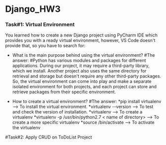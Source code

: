 # Django_HW3


### Task#1: Virtual Environment

You learned how to create a new Django project using PyCharm IDE which provides you with a ready virtual environment, however, VS Code doesn't provide that, so you have to search for:

- What is the main purpose behind using the virtual environment?
#The answer:
#Python has various modules and packages for different applications. During our project, it may require a third-party library, which we install. Another project also uses the same directory for retrieval and storage but doesn't require any other third-party packages. So, the virtual environment can come into play and make a separate isolated environment for both projects, and each project can store and retrieve packages from their specific environment.


- How to create a virtual environment?
#The answer:
*pip install virtualenv --> To install the virtual environment.
*virtualenv --version --> To test and check the version of installation.
*virtualenv <name of directory> --> To create a virtualenv
*virtualenv -p /usr/bin/python2.7 < name of directory> --> To create a more specific virtualenv
*source <name of directory>/bin/activate --> To activate the virtualenv





#Task#2: Apply CRUD on ToDoList Project
